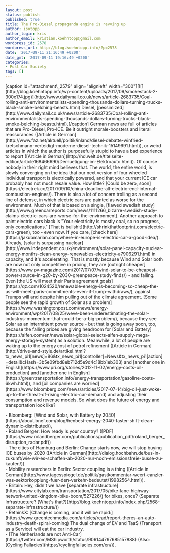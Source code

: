 ```yaml
---
layout: post
status: publish
published: true
title: The Pro-Diesel propaganda engine is revving up
author: isotopp
author_login: kris
author_email: kristian.koehntopp@gmail.com
wordpress_id: 2578
wordpress_url: http://blog.koehntopp.info/?p=2578
date: '2017-09-11 21:16:49 +0200'
date_gmt: '2017-09-11 19:16:49 +0200'
categories:
- Post Car Society
tags: []
---
```

<p>[caption id="attachment\_2579" align="alignleft" width="300"][![](http://blog.koehntopp.info/wp-content/uploads/2017/09/smokestack-2-300x174.jpg)](http://www.dailymail.co.uk/news/article-2683735/Coal-rolling-anti-environmentalists-spending-thousands-dollars-turning-trucks-black-smoke-belching-beasts.html) Diesel, [pessimized](http://www.dailymail.co.uk/news/article-2683735/Coal-rolling-anti-environmentalists-spending-thousands-dollars-turning-trucks-black-smoke-belching-beasts.html).[/caption] German news are full of articles that are Pro-Diesel, Pro-ICE. Be it outright morale-boosters and literal reassurances ([Article in German](http://www.faz.net/aktuell/politik/inland/diesel-debatte-winfried-kretschmann-verteidigt-moderne-diesel-technik-15149691.html)), or weird articles in which the author is purposefully stupid to have a bad experience to report ([Article in German](http://hd.welt.de/titelseite-edition/article168466690/Demuetigung-im-Elektroauto.html)). Of course nobody in their right mind believes that. The world, the entire world, is slowly converging on the idea that our next version of four wheeled individual transport is electrically powered, and that your current ICE car probably has not much resale value. How little? [Could be zero, soon](https://electrek.co/2017/09/10/china-deadline-all-electric-end-internal-combustion-engines/).<!--more--> There is also a lot of concern trolling as a second line of defense, in which electric cars are painted as worse for the environment. Much of that is based on a single, [flawed swedish study](http://www.greencarreports.com/news/1111266_bizarre-swedish-study-claims-electric-cars-are-worse-for-the-environment). Another approach to paint electric cars black is "Your electricity is mostly coal, so no progress, only complications." [That is bullshit](http://shrinkthatfootprint.com/electric-cars-green), too - even now. If you care, [check here](https://jakubmarian.com/where-in-europe-is-electric-car-a-good-idea/). Already, [solar is surpassing nuclear](http://www.independent.co.uk/environment/solar-panel-capacity-nuclear-energy-months-clean-energy-renewables-electricity-a7906291.html) in capacity, and it's accelerating. That is mostly because Wind and Solar both are now not only competitive in pricing, they are [outright cheaper](https://www.pv-magazine.com/2017/07/07/wind-solar-to-be-cheapest-power-source-in-g20-by-2030-greenpeace-study-finds/) - and falling. Even [the US will meet their Paris agreement goals](https://qz.com/1024520/renewable-energy-is-becoming-so-cheap-the-us-will-meet-paris-commitments-even-if-trump-withdraws/), against Trumps will and despite him pulling out of the climate agreement. [Some people see the rapid growth of Solar as a problem](https://www.washingtonpost.com/news/energy-environment/wp/2017/08/25/weve-been-underestimating-the-solar-industrys-momentum-that-could-be-a-big-problem/), because they see Solar as an intermittent power source - but that is going away soon, too, because the falling prices are giving headroom for [Solar and Battery](https://alfen.com/en/news/solar-global-selects-alfen-supply-mega-energy-storage-system) as a solution. Meanwhile, a lot of people are waking up to the energy cost of petrol refinement ([Article in German](http://drive-and-style.de/artikel.html?tx_news_pi1[news]=86&tx_news_pi1[controller]=News&tx_news_pi1[action]=detail&cHash=3b5e09fbd8eb712d5e9d4c18bb1eb303)&nbsp;and [another one in English](https://www.pri.org/stories/2012-11-02/energy-costs-oil-production)&nbsp;and [another one in English](https://greentransportation.info/energy-transportation/gasoline-costs-6kwh.html)), and [oil companies are worried](https://www.bloomberg.com/news/articles/2017-07-14/big-oil-just-woke-up-to-the-threat-of-rising-electric-car-demand) and adjusting their consumption and revenue models. So what does the future of energy and transportation look like?</p>
<p>- Bloomberg: [Wind and Solar, with Battery by 2040](https://about.bnef.com/blog/henbest-energy-2040-faster-shift-clean-dynamic-distributed/),<br />
- Roland Berger: How ready is your country? ([PDF](https://www.rolandberger.com/publications/publication_pdf/roland_berger_disruption_radar.pdf))<br />
- The cities of Hamburg and Berlin: Change starts now, we will stop buying ICE buses by 2020 ([Article in German](http://dialog.hochbahn.de/bus-in-zukunft/wie-wir-es-schaffen-ab-2020-nur-noch-emissionsfreie-busse-zu-kaufen/)).<br />
- Mobility researchers in Berlin: Sector coupling is a thing ([Article in German](http://www.tagesspiegel.de/politik/gastkommentar-weert-canzler-was-sektorkopplung-fuer-den-verkehr-bedeutet/19982564.html)).<br />
- Britain: Hey, didn't we have [separate infrastructure](https://www.citylab.com/transportation/2017/05/bike-lane-highway-network-united-kingdom-bike-boom/527226/) for bikes, once? (Separate Infrastructure? [What's that?](http://blog.koehntopp.info/index.php/2568-separate-infrastructure/))<br />
- RethinkX: [Change is coming, and it will be rapid:](https://www.greentechmedia.com/articles/read/report-theres-an-auto-industry-death-spiral-coming)&nbsp;The dual change of EV and TaaS (Transport as a Service) will eat the car industry.<br />
- [The Netherlands are not Anti-Car](https://twitter.com/MShipworth/status/906144797685157888)&nbsp;(Also: [Cycling Fallacies](https://cyclingfallacies.com/en/)).</p>
